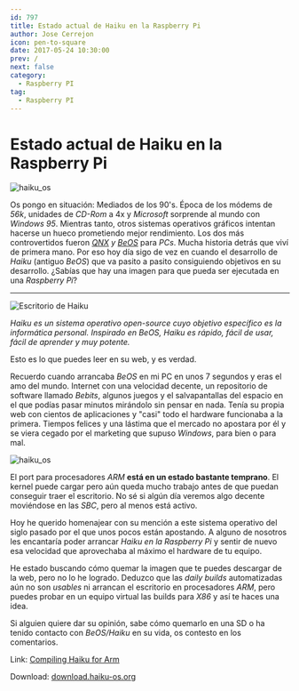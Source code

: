 ```yaml
---
id: 797
title: Estado actual de Haiku en la Raspberry Pi
author: Jose Cerrejon
icon: pen-to-square
date: 2017-05-24 10:30:00
prev: /
next: false
category:
  - Raspberry PI
tag:
  - Raspberry PI
---
```


# Estado actual de Haiku en la Raspberry Pi

![haiku_os](/images/2016/05/haiku_os.png)

Os pongo en situación: Mediados de los 90's. Época de los módems de *56k*, unidades de *CD-Rom* a 4x y *Microsoft* sorprende al mundo con *Windows 95*. Mientras tanto, otros sistemas operativos gráficos intentan hacerse un hueco prometiendo mejor rendimiento. Los dos más controvertidos fueron *[QNX](https://en.wikipedia.org/wiki/QNX) y [BeOS](https://en.wikipedia.org/wiki/BeOS)* para *PCs*. Mucha historia detrás que viví de primera mano. Por eso hoy día sigo de vez en cuando el desarrollo de *Haiku* (antiguo *BeOS*) que va pasito a pasito consiguiendo objetivos en su desarrollo. ¿Sabías que hay una imagen para que pueda ser ejecutada en una *Raspberry Pi*?

- - -
![Escritorio de Haiku](/images/2017/05/apps-prefs.png "Escritorio de Haiku")

*Haiku es un sistema operativo open-source cuyo objetivo específico es la informática personal. Inspirado en BeOS, Haiku es rápido, fácil de usar, fácil de aprender y muy potente.*

Esto es lo que puedes leer en su web, y es verdad.

Recuerdo cuando arrancaba *BeOS* en mi PC en unos 7 segundos y eras el amo del mundo. Internet con una velocidad decente, un repositorio de software llamado *Bebits*, algunos juegos y el salvapantallas del espacio en el que podías pasar minutos mirándolo sin pensar en nada. Tenía su propia web con cientos de aplicaciones y "casi" todo el hardware funcionaba a la primera. Tiempos felices y una lástima que el mercado no apostara por él y se viera cegado por el marketing que supuso *Windows*, para bien o para mal.

![haiku_os](/images/2017/05/haiku_port_status.png)

El port para procesadores *ARM* **está en un estado bastante temprano**. El kernel puede cargar pero aún queda mucho trabajo antes de que puedan conseguir traer el escritorio. No sé si algún día veremos algo decente moviéndose en las *SBC*, pero al menos está activo. 

Hoy he querido homenajear con su mención a este sistema operativo del siglo pasado por el que unos pocos están apostando. A alguno de nosotros les encantaría poder arrancar *Haiku en la Raspberry Pi* y sentir de nuevo esa velocidad que aprovechaba al máximo el hardware de tu equipo. 

He estado buscando cómo quemar la imagen que te puedes descargar de la web, pero no lo he logrado. Deduzco que las *daily builds* automatizadas aún no son *usables* ni arrancan el escritorio en procesadores *ARM*, pero puedes probar en un equipo virtual las builds para *X86* y así te haces una idea.

Si alguien quiere dar su opinión, sabe cómo quemarlo en una SD o ha tenido contacto con *BeOS/Haiku* en su vida, os contesto en los comentarios.

Link: [Compiling Haiku for Arm](https://www.haiku-os.org/guides/building/compiling-arm)

Download: [download.haiku-os.org](https://download.haiku-os.org/)